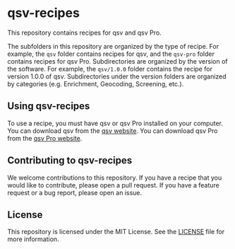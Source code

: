 # qsv-recipes

This repository contains recipes for qsv and qsv Pro.

The subfolders in this repository are organized by the type of recipe. For example, the `qsv` folder contains recipes for qsv, and the `qsv-pro` folder contains recipes for qsv Pro.
Subdirectories are organized by the version of the software. For example, the `qsv/1.0.0` folder contains the recipe for version 1.0.0 of qsv.
Subdirectories under the version folders are organized by categories (e.g. Enrichment, Geocoding, Screening, etc.).

## Using qsv-recipes

To use a recipe, you must have qsv or qsv Pro installed on your computer. You can download qsv from the [qsv website](https://qsv.dathere.com/). You can download qsv Pro from the [qsv Pro website](https://qsvpro.dathere.com).

## Contributing to qsv-recipes

We welcome contributions to this repository. If you have a recipe that you would like to contribute, please open a pull request. If you have a feature request or a bug report, please open an issue.

## License

This repository is licensed under the MIT License. See the [LICENSE](LICENSE) file for more information.

